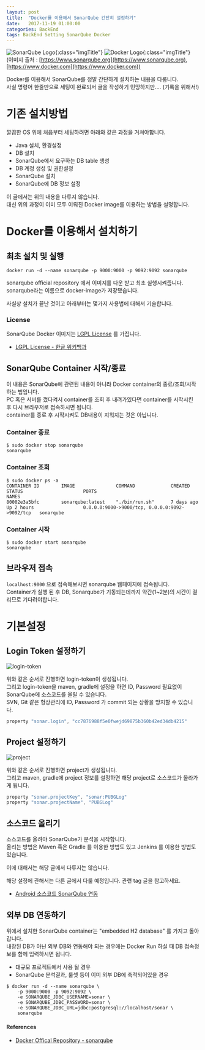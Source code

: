 ```yaml
---
layout: post
title:  "Docker를 이용해서 SonarQube 간단히 설정하기"
date:   2017-11-19 01:00:00
categories: BackEnd 
tags: BackEnd Setting SonarQube Docker
---
```


![SonarQube Logo](https://www.sonarqube.org/assets/logo-31ad3115b1b4b120f3d1efd63e6b13ac9f1f89437f0cf6881cc4d8b5603a52b4.svg){:class="imgTitle"} 
![Docker Logo](https://www.docker.com/sites/default/files/social/docker-facebook-share.png){:class="imgTitle"}  
(이미지 출처 : [https://www.sonarqube.org](https://www.sonarqube.org), [https://www.docker.com](https://www.docker.com))  


Docker를 이용해서 SonarQube를 정말 간단하게 설치하는 내용을 다룹니다.  
사실 명령어 한줄만으로 세팅이 완료되서 글을 작성하기 민망하지만.... (기록을 위해서!)  

<!--more-->

# 기존 설치방법 

깔끔한 OS 위에 처음부터 세팅하려면 아래와 같은 과정을 거쳐야합니다.

  * Java 설치, 환경설정
  * DB 설치
  * SonarQube에서 요구하는 DB table 생성
  * DB 계정 생성 및 권한설정
  * SonarQube 설치
  * SonarQube에 DB 정보 설정


이 글에서는 위의 내용을 다루지 않습니다.  
대신 위의 과정이 이미 모두 이뤄진 Docker image를 이용하는 방법을 설명합니다.  

# Docker를 이용해서 설치하기 

## 최초 설치 및 실행

~~~terminal
docker run -d --name sonarqube -p 9000:9000 -p 9092:9092 sonarqube
~~~

sonarqube official repository 에서 이미지를 다운 받고 최초 실행시켜줍니다.  
sonarqube라는 이름으로 docker-image가 저장됐습니다.  

사실상 설치가 끝난 것이고 아래부터는 몇가지 사용법에 대해서 기술합니다.  

### License

SonarQube Docker 이미지는 [LGPL License](http://www.gnu.org/licenses/lgpl.txt) 를 가집니다.  

  * [LGPL License - 한글 위키백과](https://ko.wikipedia.org/wiki/GNU_%EC%95%BD%EC%86%8C_%EC%9D%BC%EB%B0%98_%EA%B3%B5%EC%A4%91_%EC%82%AC%EC%9A%A9_%ED%97%88%EA%B0%80%EC%84%9C)  
  

## SonarQube Container 시작/종료

이 내용은 SonarQube에 관련된 내용이 아니라 Docker container의 종료/조회/시작 하는 법입니다.  
PC 혹은 서버를 껐다켜서 container를 조회 후 내려가있다면 container를 시작시킨 후 다시 브라우저로 접속하시면 됩니다.  
container를 종료 후 시작시켜도 DB내용이 지워지는 것은 아닙니다.  

### Container 종료

~~~terminal
$ sudo docker stop sonarqube
sonarqube
~~~

### Container 조회

~~~terminal
$ sudo docker ps -a
CONTAINER ID        IMAGE               COMMAND             CREATED             STATUS                      PORTS                                            NAMES
80002e3a5bfc        sonarqube:latest    "./bin/run.sh"      7 days ago          Up 2 hours                  0.0.0.0:9000->9000/tcp, 0.0.0.0:9092->9092/tcp   sonarqube  
~~~

### Container 시작
~~~terminal
$ sudo docker start sonarqube
sonarqube
~~~

## 브라우저 접속

```localhost:9000``` 으로 접속해보시면 sonarqube 웹페이지에 접속됩니다.  
Container가 실행 된 후 DB, Sonarqube가 기동되는데까지 약간(1~2분)의 시간이 걸리므로 기다려야합니다.  

# 기본설정 

## Login Token 설정하기

![login-token](https://lh3.googleusercontent.com/-aAiwthIU7P5-IvQcJuFIcyymSE9t0MRqemPnqUrDNnzReebHA6Tsagv6WZvrAHQtvSIXf7eyTBVjNF52mjPUpQxSduLhYNmQuMW_Roy-hl6EjH9BohEaETAHZdoCI9Bx6bmtskzclEmKCCLJ1E_ah1wtvZGegPNIEbwuiuWcKjEgJTdHqdUE0eku6yW2tzk3NA0_Jgq-4UbPlHtONbbweQdIZpQYl4uXLX4rVyTB4bfm1hyK95liCVY38aod_HupcIKokx1Cn8MTPuHB143ownxff6u4TEUEQ_PAuUHgVgEUkKLTq58xh3JCGDKL4gDjNiYOO37-aFSJKVCPuqEkzMAuK5YINDGM--FQr74fTTqHwUV0Hi2L9Te9PS7OCyTAcQTaXVi9Fut-UnxbLjVmQucXuAQPiit-kTnCFlTpUJgRflQGM0-CtkyCU1azXrBBbd6vHAKgOv1liFTCrvQi5Z_5vJiigJ0d4XjeurLzTOtzlDOGnCA8hCEW6xjPmagiqen5vnMhLIyo3L9juTqHQfjFC3kG9Uycmjm8XvnafXXv8clRLRCiXFDl2WXb3emUzElUBgXViT8SUnqlDLhtUY9HWiT9UAQim2Dsy5YPC9w6iSvx112tEExCFkUXTBIvRHCAogyqElXJjP8JJgqfIpJHY-L0P7CeQ=w1545-h980-no)

위와 같은 순서로 진행하면 login-token이 생성됩니다.  
그리고 login-token을 maven, gradle에 설정을 하면 ID, Password 필요없이 SonarQube에 소스코드를 올릴 수 있습니다.  
SVN, Git 같은 형상관리에 ID, Password 가 commit 되는 상황을 방지할 수 있습니다.  

~~~gradle
property "sonar.login", "cc7876988f5e0fwejd69875b360b42ed34db4215"
~~~


## Project 설정하기 

![project](https://lh3.googleusercontent.com/QvsGTsycdNUA2AK9dtCuIC4_-T3ykAZDXFxGFKDrERbsdMRIvrw5spAygSsi030QBGYBAgz6b7SKRdJzBkg-L8_Aa0nmxD89W7WN_SClNfr23RMnxGBK51Cukn5SKsNX_8JPbH5Ws9AC4rRbx7p8UqptO5DI2Z3nq_1ciXTHvuCIwJ_0W8zWTUL5fiTfT9K4q6qcyqzfNiSGf4GHBSmRyJtpcV1sE04lp6vcQQSm7uxkmmBWwnj08tVKaDjmD3Kg0AnqZul73JjwJzkAKrxvVeqcFBkERMNlyQD_oiU1pteYHMfBxfFwRp6th8zIE-LZkCM98nnV0P6QAndMqNpj2HyCdgYZDbYctWRjcSJpH0HyzyOdWE0XzZiDOqY4E_LEzwPS5i80hL5KCdX8QG21vL4Bt5W11obS-J8zlMJ2GNrFphfH-OMvur0NKRCa9YFk2QBSUAQNV_7CgwG3_Cf4f5ndM_iJRP2LqUe7sI-CQnADoFps0ni3JJjNnNgdLBTNjW9-LPgJ_TyOmgL97IsOOj-RB1e5e8kGedYV5UuTU7fIIllPPwQpk8ycbBP4Dhbib7RbY80Jrtyz6VxSBTHtt7VyixVPU20LwigUaFfVKzjQtcgioeoRG8RDdbUigZpx6GRXiBN5QxCcZ7ogPT-8TJainm027V3sXw=w1543-h980-no)

위와 같은 순서로 진행하면 project가 생성됩니다.  
그리고 maven, gradle에 project 정보를 설정하면 해당 project로 소스코드가 올라가게 됩니다.  

~~~gradle
property "sonar.projectKey", "sonar:PUBGLog"
property "sonar.projectName", "PUBGLog"
~~~

## 소스코드 올리기

소스코드를 올려야 SonarQube가 분석을 시작합니다.  
올리는 방법은 Maven 혹은 Gradle 를 이용한 방법도 있고 Jenkins 를 이용한 방법도 있습니다.  

이에 대해서는 해당 글에서 다루지는 않습니다.  

해당 설정에 관해서는 다른 글에서 다룰 예정입니다. 관련 tag 글을 참고하세요.  

  * [Android 소스코드 SonarQube 연동](/android/SonarQubeForAndroid.html)


## 외부 DB 연동하기

위에서 설치한 SonarQube container는 "embedded H2 database" 를 가지고 돌아갑니다.  
내장된 DB가 아닌 외부 DB와 연동해야 되는 경우에는 Docker Run 하실 때 DB 접속정보를 함께 입력하시면 됩니다.  

  * 대규모 프로젝트에서 사용 될 경우 
  * SonarQube 분석결과, 룰셋 등이 이미 외부 DB에 축적되어있을 경우 

~~~terminal
$ docker run -d --name sonarqube \
    -p 9000:9000 -p 9092:9092 \
    -e SONARQUBE_JDBC_USERNAME=sonar \
    -e SONARQUBE_JDBC_PASSWORD=sonar \
    -e SONARQUBE_JDBC_URL=jdbc:postgresql://localhost/sonar \
    sonarqube
~~~

#### References

  * [Docker Offical Repository - sonarqube](https://hub.docker.com/_/sonarqube/)


